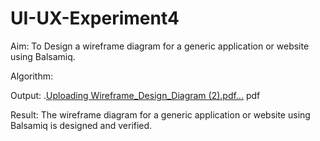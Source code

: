 # UI-UX-Experiment4


Aim:
To Design a wireframe diagram for a generic application or website using Balsamiq.

Algorithm:


Output:
.[Uploading Wireframe_Design_Diagram (2).pdf…]()
pdf

Result:
The wireframe diagram for a generic application or website using Balsamiq is designed and verified.

